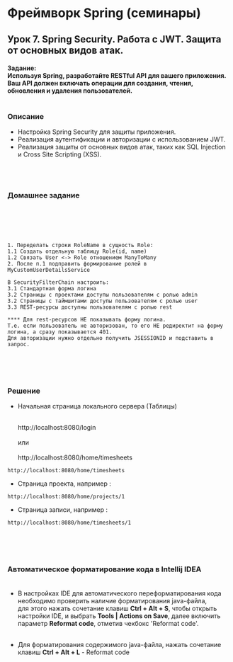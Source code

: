 # Фреймворк Spring (семинары)

## Урок 7. Spring Security. Работа с JWT. Защита от основных видов атак.
#### Задание:<br> Используя Spring, разработайте RESTful API для вашего приложения. Ваш API должен включать операции для создания, чтения, обновления и удаления пользователей.<br><br>
### Описание<br>
- Настройка Spring Security для защиты приложения.<br>
- Реализация аутентификации и авторизации с использованием JWT.<br>
- Реализация защиты от основных видов атак, таких как SQL Injection и Cross Site Scripting (XSS).<br>
<br><br><br>

### Домашнее задание
<br><br><br>

```

1. Переделать строки RoleName в сущность Role:
1.1 Создать отдельную таблицу Role(id, name)
1.2 Связать User <-> Role отношением ManyToMany
2. После п.1 подправить формирование ролей в MyCustomUserDetailsService

В SecurityFilterChain настроить:
3.1 Стандартная форма логина
3.2 Страницы с проектами доступы пользователям с ролью admin
3.2 Страницы с таймшитами доступы пользователям с ролью user
3.3 REST-ресурсы доступны пользователям с ролью rest

**** Для rest-ресурсов НЕ показывать форму логина.
Т.е. если пользователь не авторизован, то его НЕ редиректит на форму логина, а сразу показывается 401.
Для авторизации нужно отдельно получить JSESSIONID и подставить в запрос.

```
<br><br><br>

### Решение

- Начальная страница локального сервера (Таблицы)<br><br>

    http://localhost:8080/login<br><br>
    или<br><br>
    http://localhost:8080/home/timesheets<br>

```
http://localhost:8080/home/timesheets

```

- Страница проекта, например :

```
http://localhost:8080/home/projects/1

```

- Страница записи, например :

```
http://localhost:8080/home/timesheets/1

```
<br><br><br>

### Автоматическое форматирование кода в Intellij IDEA<br><br>

- В настройках IDE для автоматического переформатирования кода необходимо проверить наличие форматирования java-файла,<br> 
для этого нажать сочетание клавиш **Ctrl + Alt + S**, чтобы открыть настройки IDE, и выбрать **Tools | Actions on Save**, далее включить параметр **Reformat code**, отметив чекбокс 'Reformat code'.<br><br>

- Для форматирования содержимого java-файла, нажать сочетание клавиш
**Ctrl + Alt + L** - Reformat code

<br><br><br>